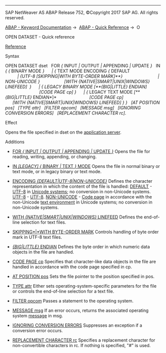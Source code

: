   

* * *

SAP NetWeaver AS ABAP Release 752, ©Copyright 2017 SAP AG. All rights reserved.

[ABAP - Keyword Documentation](https://help.sap.com/doc/abapdocu_752_index_htm/7.52/en-US/abenabap.htm) →  [ABAP - Quick Reference](https://help.sap.com/doc/abapdocu_752_index_htm/7.52/en-US/abenabap_shortref.htm) →  O

OPEN DATASET - Quick reference

[Reference](https://help.sap.com/doc/abapdocu_752_index_htm/7.52/en-US/abapopen_dataset.htm)

Syntax

OPEN DATASET dset
  FOR *{* INPUT *|* OUTPUT *|* APPENDING *|* UPDATE *}*
  IN *{* *{* BINARY MODE *}*
     *|* *{* TEXT MODE ENCODING *{* DEFAULT
                            *|* *{*UTF-8 *\[*SKIPPING*|*WITH BYTE-ORDER MARK*\]**}*
                            *|* NON-UNICODE *}*
                   *\[*WITH *{*NATIVE*|*SMART*|*UNIX*|*WINDOWS*}* LINEFEED*\]*  *}*
     *|* *{* LEGACY BINARY MODE *\[**{*BIG*|*LITTLE*}* ENDIAN*\]*
                            *\[*CODE PAGE cp*\]* *}*
     *|* *{* LEGACY TEXT MODE *\[**{*BIG*|*LITTLE*}* ENDIAN*\]*
                          *\[*CODE PAGE cp*\]*
                          *\[*WITH *{*NATIVE*|*SMART*|*UNIX*|*WINDOWS*}* LINEFEED*\]* *}* *}*
  *\[*AT POSITION pos*\]*
  *\[*TYPE attr*\]*
  *\[*FILTER opcom*\]*
  *\[*MESSAGE msg*\]*
  *\[*IGNORING CONVERSION ERRORS*\]*
  *\[*REPLACEMENT CHARACTER rc*\]*.

Effect

Opens the file specified in dset on the [application server](https://help.sap.com/doc/abapdocu_752_index_htm/7.52/en-US/abenapplication_server_glosry.htm "Glossary Entry").

Additions

-   [FOR *{* INPUT *|* OUTPUT *|* APPENDING *|* UPDATE *}*](https://help.sap.com/doc/abapdocu_752_index_htm/7.52/en-US/abapopen_dataset_access.htm)
    Opens the file for reading, writing, appending, or changing.
    
-   [IN *\[*LEGACY*\]* *{* BINARY *|* TEXT *}* MODE](https://help.sap.com/doc/abapdocu_752_index_htm/7.52/en-US/abapopen_dataset_mode.htm)
    Opens the file in normal binary or text mode, or in legacy binary or text mode.
    
-   [ENCODING *{*DEFAULT*|*UTF-8*|*NON-UNICODE*}*](https://help.sap.com/doc/abapdocu_752_index_htm/7.52/en-US/abapopen_dataset_mode.htm)
    Defines the character representation in which the content of the file is handled:
    [DEFAULT](https://help.sap.com/doc/abapdocu_752_index_htm/7.52/en-US/abapopen_dataset_encoding.htm) - [UTF-8](https://help.sap.com/doc/abapdocu_752_index_htm/7.52/en-US/abenutf8_glosry.htm "Glossary Entry") in [Unicode systems](https://help.sap.com/doc/abapdocu_752_index_htm/7.52/en-US/abenunicode_system_glosry.htm "Glossary Entry"); no conversion in non-Unicode systems.
    [UTF-8](https://help.sap.com/doc/abapdocu_752_index_htm/7.52/en-US/abapopen_dataset_encoding.htm) - [UTF-8](https://help.sap.com/doc/abapdocu_752_index_htm/7.52/en-US/abenutf8_glosry.htm "Glossary Entry").
    [NON-UNICODE](https://help.sap.com/doc/abapdocu_752_index_htm/7.52/en-US/abapopen_dataset_encoding.htm) - [Code page](https://help.sap.com/doc/abapdocu_752_index_htm/7.52/en-US/abencodepage_glosry.htm "Glossary Entry") in accordance with the non-Unicode [text environment](https://help.sap.com/doc/abapdocu_752_index_htm/7.52/en-US/abentext_environment_glosry.htm "Glossary Entry") in Unicode systems; no conversion in non-Unicode systems.
    
-   [WITH *{*NATIVE*|*SMART*|*UNIX*|*WINDOWS*}* LINEFEED](https://help.sap.com/doc/abapdocu_752_index_htm/7.52/en-US/abapopen_dataset_linefeed.htm)
    Defines the end-of-line selection for text files.
    
-   [SKIPPING*|*WITH BYTE-ORDER MARK](https://help.sap.com/doc/abapdocu_752_index_htm/7.52/en-US/abapopen_dataset_encoding.htm)
    Controls handling of byte order mark in UTF-8 text files.
    
-   [*{*BIG*|*LITTLE*}* ENDIAN](https://help.sap.com/doc/abapdocu_752_index_htm/7.52/en-US/abapopen_dataset_endian.htm)
    Defines the byte order in which numeric data objects in the file are handled.
    
-   [CODE PAGE cp](https://help.sap.com/doc/abapdocu_752_index_htm/7.52/en-US/abapopen_dataset_code_page.htm)
    Specifies that character-like data objects in the file are handled in accordance with the code page specified in cp.
    
-   [AT POSITION pos](https://help.sap.com/doc/abapdocu_752_index_htm/7.52/en-US/abapopen_dataset_position.htm)
    Sets the file pointer to the position specified in pos.
    
-   [TYPE attr](https://help.sap.com/doc/abapdocu_752_index_htm/7.52/en-US/abapopen_dataset_os_addition.htm)
    Either sets operating-system-specific parameters for the file or controls the end-of-line selection for a text file.
    
-   [FILTER opcom](https://help.sap.com/doc/abapdocu_752_index_htm/7.52/en-US/abapopen_dataset_os_addition.htm)
    Passes a statement to the operating system.
    
-   [MESSAGE msg](https://help.sap.com/doc/abapdocu_752_index_htm/7.52/en-US/abapopen_dataset_error_handling.htm)
    If an error occurs, returns the associated operating system [message](https://help.sap.com/doc/abapdocu_752_index_htm/7.52/en-US/abenmessage_glosry.htm "Glossary Entry") in msg.
    
-   [IGNORING CONVERSION ERRORS](https://help.sap.com/doc/abapdocu_752_index_htm/7.52/en-US/abapopen_dataset_error_handling.htm)
    Suppresses an exception if a conversion error occurs.
    
-   [REPLACEMENT CHARACTER rc](https://help.sap.com/doc/abapdocu_752_index_htm/7.52/en-US/abapopen_dataset_error_handling.htm)
    Specifies a replacement character for non-convertible characters in rc. If nothing is specified, "#" is used.